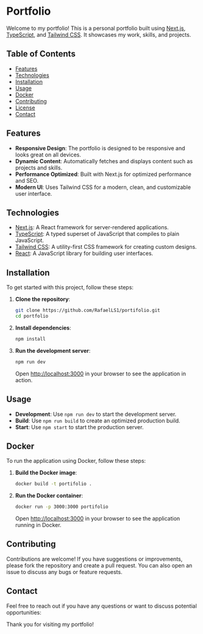 # Portfolio

Welcome to my portfolio! This is a personal portfolio built using [Next.js](https://nextjs.org/), [TypeScript](https://www.typescriptlang.org/), and [Tailwind CSS](https://tailwindcss.com/). It showcases my work, skills, and projects.

## Table of Contents

- [Features](#features)
- [Technologies](#technologies)
- [Installation](#installation)
- [Usage](#usage)
- [Docker](#docker)
- [Contributing](#contributing)
- [License](#license)
- [Contact](#contact)

## Features

- **Responsive Design**: The portfolio is designed to be responsive and looks great on all devices.
- **Dynamic Content**: Automatically fetches and displays content such as projects and skills.
- **Performance Optimized**: Built with Next.js for optimized performance and SEO.
- **Modern UI**: Uses Tailwind CSS for a modern, clean, and customizable user interface.

## Technologies

- [Next.js](https://nextjs.org/): A React framework for server-rendered applications.
- [TypeScript](https://www.typescriptlang.org/): A typed superset of JavaScript that compiles to plain JavaScript.
- [Tailwind CSS](https://tailwindcss.com/): A utility-first CSS framework for creating custom designs.
- [React](https://reactjs.org/): A JavaScript library for building user interfaces.

## Installation

To get started with this project, follow these steps:

1. **Clone the repository**:
    ```bash
    git clone https://github.com/RafaelLS1/portifolio.git
    cd portfolio
    ```

2. **Install dependencies**:
    ```bash
    npm install
    ```

3. **Run the development server**:
    ```bash
    npm run dev
    ```

    Open [http://localhost:3000](http://localhost:3000) in your browser to see the application in action.

## Usage

- **Development**: Use `npm run dev` to start the development server.
- **Build**: Use `npm run build` to create an optimized production build.
- **Start**: Use `npm start` to start the production server.

## Docker

To run the application using Docker, follow these steps:

1. **Build the Docker image**:
    ```bash
    docker build -t portifolio .
    ```

2. **Run the Docker container**:
    ```bash
    docker run -p 3000:3000 portifolio
    ```

    Open [http://localhost:3000](http://localhost:3000) in your browser to see the application running in Docker.


## Contributing

Contributions are welcome! If you have suggestions or improvements, please fork the repository and create a pull request. You can also open an issue to discuss any bugs or feature requests.


## Contact

Feel free to reach out if you have any questions or want to discuss potential opportunities:

Thank you for visiting my portfolio!
